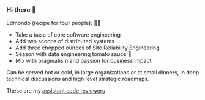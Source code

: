 
### Hi there 👋

Edmondo (recipe for four people): 🧑‍🍳
- Take a base of core software engineering
- Add two scoops of distributed systems 
- Add three chopped ounces of Site Reliability Engineering
- Season with data engineering tomato sauce  🍅
- Mix with pragmatism and passion for business impact 

 Can be served hot or cold, in large organizations or at small dinners, in deep technical discussions and high level strategic roadmaps.

These are my [assistant code reviewers](https://github.com/reviewdog/reviewdog)


<!--
**edmondop/edmondop** is a ✨ _special_ ✨ repository because its `README.md` (this file) appears on your GitHub profile.

Here are some ideas to get you started:

- 🔭 I’m currently working on ...
- 🌱 I’m currently learning ...
- 👯 I’m looking to collaborate on ...
- 🤔 I’m looking for help with ...
- 💬 Ask me about ...
- 📫 How to reach me: ...
- 😄 Pronouns: ...
- ⚡ Fun fact: ...
-->
